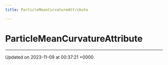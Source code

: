 ```yaml
---
title: ParticleMeanCurvatureAttribute

---
```


# ParticleMeanCurvatureAttribute





-------------------------------

Updated on 2023-11-09 at 00:37:21 +0000